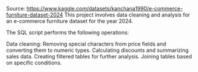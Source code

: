 Source: https://www.kaggle.com/datasets/kanchana1990/e-commerce-furniture-dataset-2024
This project involves data cleaning and analysis for an e-commerce furniture dataset for the year 2024. 

The SQL script performs the following operations:

Data cleaning: Removing special characters from price fields and converting them to numeric types.
Calculating discounts and summarizing sales data.
Creating filtered tables for further analysis.
Joining tables based on specific conditions.
